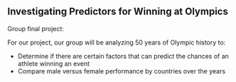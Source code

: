 ## Investigating Predictors for Winning at Olympics

Group final project: 

For our project, our group will be analyzing 50 years of Olympic history to:  

* Determine if there are certain factors that can predict the chances of an athlete winning an event
* Compare male versus female performance by countries over the years

